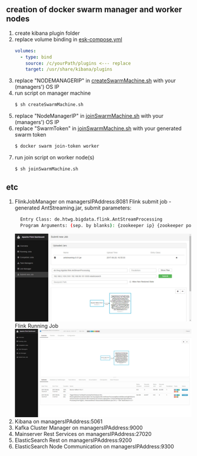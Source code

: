 ## creation of docker swarm manager and worker nodes

1. create kibana plugin folder 
2. replace volume binding in [esk-compose.yml](esk-compose.yml#L22)
    ```yaml
    volumes:  
      - type: bind
        source: /c/yourPath/plugins <--- replace
        target: /usr/share/kibana/plugins	
    ```
3. replace "NODEMANAGERIP" in [createSwarmMachine.sh](createSwarmMachine.sh#L18) with your (managers') OS IP 
4. run script on manager machine
    ```sh
    $ sh createSwarmMachine.sh
    ```
5. replace "NodeManagerIP" in [joinSwarmMachine.sh](joinSwarmMachine.sh#L1) with your (managers') OS IP 
6. replace "SwarmToken" in [joinSwarmMachine.sh](joinSwarmMachine.sh#L2) with your generated swarm token 
    ```sh
    $ docker swarm join-token worker
    ```
7. run join script on worker node(s)
    ```sh
    $ sh joinSwarmMachine.sh
    ```

## etc

1. FlinkJobManager on managersIPAddress:8081
   Flink submit job - generated AntStreaming.jar, submit parameters:
      ```sh
      	Entry Class: de.htwg.bigdata.flink.AntStreamProcessing
      	Program Arguments: (sep. by blanks): {zookeeper ip} {zookeeper port} {elasticsearch ip - virtualbox} {ES Port 9300} {ES Cluster Name}
      ```
   ![Flink submit new job](./flinkSubmitJob.jpg)
   Flink Running Job
   ![Flink running job](./flinkRunningJob.jpg)
2. Kibana on managersIPAddress:5061
3. Kafka Cluster Manager on managersIPAddress:9000
4. Mainserver Rest Services on managersIPAddress:27020
5. ElasticSearch Rest on managersIPAddress:9200
6. ElasticSearch Node Communication on managersIPAddress:9300

